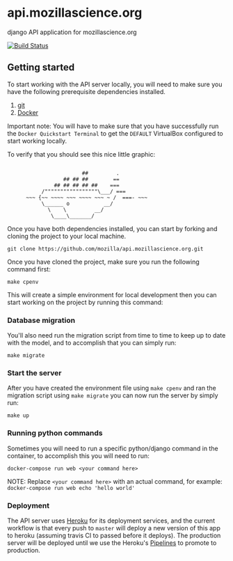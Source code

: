 # api.mozillascience.org
django API application for mozillascience.org

[![Build Status](https://travis-ci.org/mozilla/api.mozillascience.org.svg?branch=master)](https://travis-ci.org/mozilla/api.mozillascience.org)

## Getting started

To start working with the API server locally, you will need to make sure you have the following prerequisite dependencies installed.

1. [git](https://git-scm.com/)
2. [Docker](https://docs.docker.com/engine/installation/)

Important note: You will have to make sure that you have successfully run the `Docker Quickstart Terminal` to get the `DEFAULT` VirtualBox configured to start working locally.

To verify that you should see this nice little graphic:

```

                        ##         .
                  ## ## ##        ==
               ## ## ## ## ##    ===
           /"""""""""""""""""\___/ ===
      ~~~ {~~ ~~~~ ~~~ ~~~~ ~~~ ~ /  ===- ~~~
           \______ o           __/
             \    \         __/
              \____\_______/
```


Once you have both dependencies installed, you can start by forking and cloning the project to your local machine.

```
git clone https://github.com/mozilla/api.mozillascience.org.git
```

Once you have cloned the project, make sure you run the following command first:

```
make cpenv
```
This will create a simple environment for local development then you can start working on the project by running this command:

### Database migration

You'll also need run the migration script from time to time to keep up to date with the model, and to accomplish that you can simply run:

```
make migrate
```

### Start the server

After you have created the environment file using `make cpenv` and ran the migration script using `make migrate` you can now run the server by simply run:

```
make up
```

### Running python commands

Sometimes you will need to run a specific python/django command in the container, to accomplish this you will need to run:

```
docker-compose run web <your command here>
```

NOTE: Replace `<your command here>` with an actual command, for example: `docker-compose run web echo 'hello world'`

### Deployment

The API server uses [Heroku](https://www.heroku.com/) for its deployment services, and the current workflow is that
every push to `master` will deploy a new version of this app to heroku (assuming travis CI to passed before it deploys).
The production server will be deployed until we use the Heroku's [Pipelines](https://devcenter.heroku.com/articles/pipelines) to promote to production.
